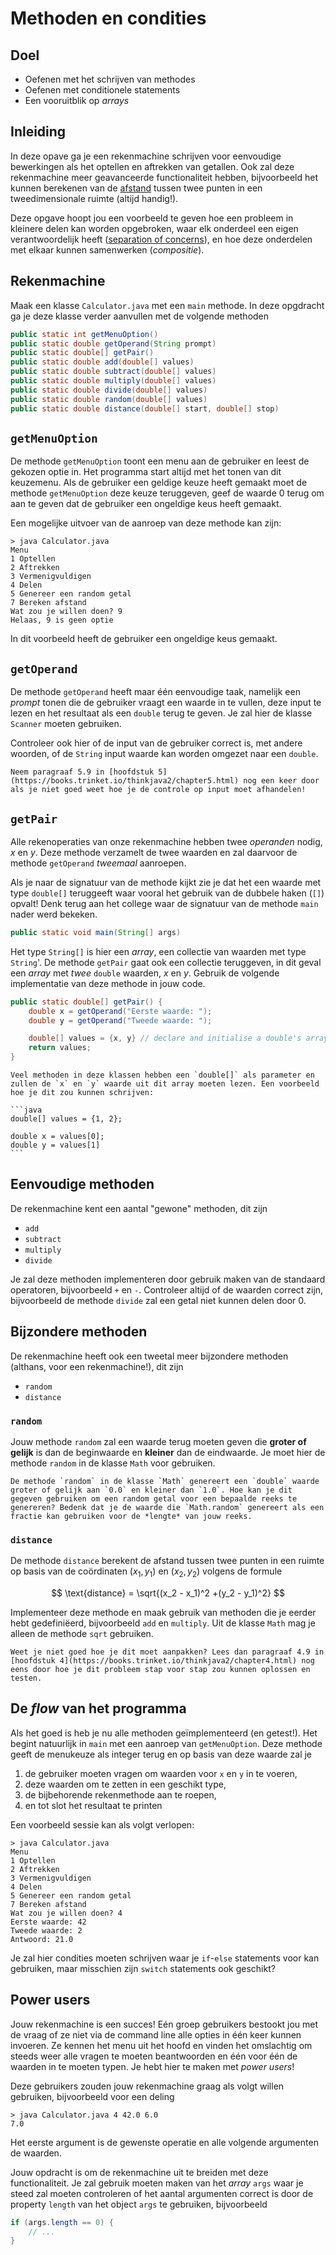 # Methoden en condities

## Doel

-   Oefenen met het schrijven van methodes
-   Oefenen met conditionele statements
-   Een vooruitblik op *arrays*

## Inleiding

In deze opave ga je een rekenmachine schrijven voor eenvoudige bewerkingen als het optellen en aftrekken van getallen. Ook zal deze rekenmachine meer geavanceerde functionaliteit hebben, bijvoorbeeld het kunnen berekenen van de [afstand](https://nl.wikipedia.org/wiki/Afstand) tussen twee punten in een tweedimensionale ruimte (altijd handig!).

Deze opgave hoopt jou een voorbeeld te geven hoe een probleem in kleinere delen kan worden opgebroken, waar elk onderdeel een eigen verantwoordelijk heeft ([separation of concerns](https://en.wikipedia.org/wiki/Separation_of_concerns)), en hoe deze onderdelen met elkaar kunnen samenwerken (*compositie*).

## Rekenmachine

Maak een klasse `Calculator.java` met een `main` methode. In deze opgdracht ga je deze klasse verder aanvullen met de volgende methoden

```java
public static int getMenuOption()
public static double getOperand(String prompt)
public static double[] getPair()
public static double add(double[] values)
public static double subtract(double[] values)
public static double multiply(double[] values)
public static double divide(double[] values)
public static double random(double[] values)
public static double distance(double[] start, double[] stop)
```

## `getMenuOption`

De methode `getMenuOption` toont een menu aan de gebruiker en leest de gekozen optie in. Het programma start altijd met het tonen van dit keuzemenu. Als de gebruiker een geldige keuze heeft gemaakt moet de methode `getMenuOption` deze keuze teruggeven, geef de waarde 0 terug om aan te geven dat de gebruiker een ongeldige keus heeft gemaakt.

Een mogelijke uitvoer van de aanroep van deze methode kan zijn:

```console
> java Calculator.java
Menu
1 Optellen
2 Aftrekken
3 Vermenigvuldigen
4 Delen
5 Genereer een random getal
7 Bereken afstand
Wat zou je willen doen? 9
Helaas, 9 is geen optie
```

In dit voorbeeld heeft de gebruiker een ongeldige keus gemaakt.

## `getOperand`

De methode `getOperand` heeft maar één eenvoudige taak, namelijk een *prompt* tonen die de gebruiker vraagt een waarde in te vullen, deze input te lezen en het resultaat als een `double` terug te geven. Je zal hier de klasse `Scanner` moeten gebruiken.

Controleer ook hier of de input van de gebruiker correct is, met andere woorden, of de `String` input waarde kan worden omgezet naar een `double`.

```{tip}
Neem paragraaf 5.9 in [hoofdstuk 5](https://books.trinket.io/thinkjava2/chapter5.html) nog een keer door als je niet goed weet hoe je de controle op input moet afhandelen!
```

## `getPair`

Alle rekenoperaties van onze rekenmachine hebben twee *operanden* nodig, *x* en *y*. Deze methode verzamelt de twee waarden en zal daarvoor de methode `getOperand` *tweemaal* aanroepen.

Als je naar de signatuur van de methode kijkt zie je dat het een waarde met type `double[]` teruggeeft waar vooral het gebruik van de dubbele haken (`[]`) opvalt! Denk terug aan het college waar de signatuur van de methode `main` nader werd bekeken.

```java
public static void main(String[] args)
```

Het type `String[]` is hier een *array*, een collectie van waarden met type `String`'. De methode `getPair` gaat ook een collectie teruggeven, in dit geval een *array* met *twee* `double` waarden, *x* en *y*. Gebruik de volgende implementatie van deze methode in jouw code.

```java
public static double[] getPair() {
    double x = getOperand("Eerste waarde: ");
    double y = getOperand("Tweede waarde: ");

    double[] values = {x, y} // declare and initialise a double's array
    return values;
}
```

````{tip}
Veel methoden in deze klassen hebben een `double[]` als parameter en zullen de `x` en `y` waarde uit dit array moeten lezen. Een voorbeeld hoe je dit zou kunnen schrijven:

```java
double[] values = {1, 2};

double x = values[0];
double y = values[1]
```
````

## Eenvoudige methoden

De rekenmachine kent een aantal "gewone" methoden, dit zijn

-   `add`
-   `subtract`
-   `multiply`
-   `divide`

Je zal deze methoden implementeren door gebruik maken van de standaard operatoren, bijvoorbeeld `+` en `-`. Controleer altijd of de waarden correct zijn, bijvoorbeeld de methode `divide` zal een getal niet kunnen delen door 0.

## Bijzondere methoden

De rekenmachine heeft ook een tweetal meer bijzondere methoden (althans, voor een rekenmachine!), dit zijn

-   `random`
-   `distance`

### `random`

Jouw methode `random` zal een waarde terug moeten geven die **groter of gelijk** is dan de beginwaarde en **kleiner** dan de eindwaarde. Je moet hier de methode `random` in de klasse `Math` voor gebruiken.

```{tip}
De methode `random` in de klasse `Math` genereert een `double` waarde groter of gelijk aan `0.0` en kleiner dan `1.0`. Hoe kan je dit gegeven gebruiken om een random getal voor een bepaalde reeks te genereren? Bedenk dat je de waarde die `Math.random` genereert als een fractie kan gebruiken voor de *lengte* van jouw reeks.
```

### `distance`

De methode `distance` berekent de afstand tussen twee punten in een ruimte op basis van de coördinaten $(x_1, y_1)$ en $(x_2, y_2)$ volgens de formule

$$
\text{distance} = \sqrt{(x_2 - x_1)^2 +(y_2 - y_1)^2}
$$

Implementeer deze methode en maak gebruik van methoden die je eerder hebt gedefiniëerd, bijvoorbeeld `add` en `multiply`. Uit de klasse `Math` mag je alleen de methode `sqrt` gebruiken.

```{note}
Weet je niet goed hoe je dit moet aanpakken? Lees dan paragraaf 4.9 in [hoofdstuk 4](https://books.trinket.io/thinkjava2/chapter4.html) nog eens door hoe je dit probleem stap voor stap zou kunnen oplossen en testen.
```

## De *flow* van het programma

Als het goed is heb je nu alle methoden geïmplementeerd (en getest!). Het begint natuurlijk in `main` met een aanroep van `getMenuOption`. Deze methode geeft de menukeuze als integer terug en op basis van deze waarde zal je

1.  de gebruiker moeten vragen om waarden voor `x` en `y` in te voeren,
2.  deze waarden om te zetten in een geschikt type,
3.  de bijbehorende rekenmethode aan te roepen,
4.  en tot slot het resultaat te printen

Een voorbeeld sessie kan als volgt verlopen:

```console
> java Calculator.java
Menu
1 Optellen
2 Aftrekken
3 Vermenigvuldigen
4 Delen
5 Genereer een random getal
7 Bereken afstand
Wat zou je willen doen? 4
Eerste waarde: 42
Tweede waarde: 2
Antwoord: 21.0
```

Je zal hier condities moeten schrijven waar je `if`-`else` statements voor kan gebruiken, maar misschien zijn `switch` statements ook geschikt?

## Power users

Jouw rekenmachine is een succes! Eén groep gebruikers bestookt jou met de vraag of ze niet via de command line alle opties in één keer kunnen invoeren. Ze kennen het menu uit het hoofd en vinden het omslachtig om steeds weer alle vragen te moeten beantwoorden en één voor één de waarden in te moeten typen. Je hebt hier te maken met *power users*!

Deze gebruikers zouden jouw rekenmachine graag als volgt willen gebruiken, bijvoorbeeld voor een deling

```console
> java Calculator.java 4 42.0 6.0
7.0
```
Het eerste argument is de gewenste operatie en alle volgende argumenten de waarden.

Jouw opdracht is om de rekenmachine uit te breiden met deze functionaliteit. Je zal gebruik moeten maken van het *array* `args` waar je steed zal moeten controleren of het aantal argumenten correct is door de property `length` van het object `args` te gebruiken, bijvoorbeeld

```java
if (args.length == 0) {
    // ...
}
```